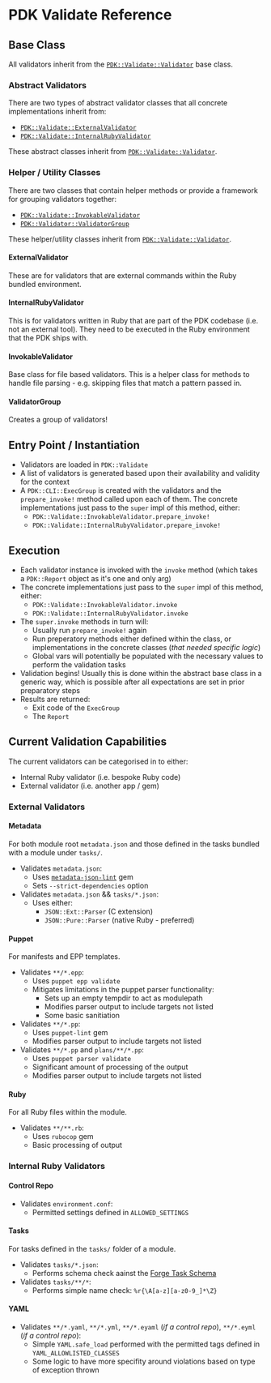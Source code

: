 # PDK Validate Reference

## Base Class

All validators inherit from the [`PDK::Validate::Validator`][PDK::Validate::Validator] base class.

### Abstract Validators

There are two types of abstract validator classes that all concrete implementations inherit from:

- [`PDK::Validate::ExternalValidator`][PDK::Validate::ExternalValidator]
- [`PDK::Validate::InternalRubyValidator`][PDK::Validate::InternalRubyValidator]

These abstract classes inherit from [`PDK::Validate::Validator`][PDK::Validate::Validator].

### Helper / Utility Classes

There are two classes that contain helper methods or provide a framework for grouping validators together:

- [`PDK::Validate::InvokableValidator`][PDK::Validate::InvokableValidator]
- [`PDK::Validator::ValidatorGroup`][PDK::Validator::ValidatorGroup]

These helper/utility classes inherit from [`PDK::Validate::Validator`][PDK::Validate::Validator].

#### **ExternalValidator**

These are for validators that are external commands within the Ruby bundled environment.

#### **InternalRubyValidator**

This is for validators written in Ruby that are part of the PDK codebase (i.e. not an external tool).
They need to be executed in the Ruby environment that the PDK ships with.

#### **InvokableValidator**

Base class for file based validators.
This is a helper class for methods to handle file parsing - e.g. skipping files that match a pattern passed in.

#### **ValidatorGroup**

Creates a group of validators!

## Entry Point / Instantiation

- Validators are loaded in `PDK::Validate`
- A list of validators is generated based upon their availability and validity for the context
- A `PDK::CLI::ExecGroup` is created with the validators and the `prepare_invoke!` method called upon each of them.
The concrete implementations just pass to the `super` impl of this method, either:
  - `PDK::Validate::InvokableValidator.prepare_invoke!`
  - `PDK::Validate::InternalRubyValidator.prepare_invoke!`

## Execution

- Each validator instance is invoked with the `invoke` method (which takes a `PDK::Report` object as it's one and only arg)
- The concrete implementations just pass to the `super` impl of this method, either:
  - `PDK::Validate::InvokableValidator.invoke`
  - `PDK::Validate::InternalRubyValidator.invoke`
- The `super.invoke` methods in turn will:
  - Usually run `prepare_invoke!` again
  - Run preperatory methods either defined within the class, or implementations in the concrete classes (_that needed specific logic_)
  - Global vars will potentially be populated with the necessary values to perform the validation tasks
- Validation begins! Usually this is done within the abstract base class in a generic way, which is possible after all expectations are set in prior preparatory steps
- Results are returned:
  - Exit code of the `ExecGroup`
  - The `Report`

## Current Validation Capabilities

The current validators can be categorised in to either:

- Internal Ruby validator (i.e. bespoke Ruby code)
- External validator (i.e. another app / gem)

### External Validators

#### **Metadata**

For both module root `metadata.json` and those defined in the tasks bundled with a module under `tasks/`.

- Validates `metadata.json`:
  - Uses [`metadata-json-lint`](https://github.com/voxpupuli/metadata-json-lint) gem
  - Sets `--strict-dependencies` option
- Validates `metadata.json` && `tasks/*.json`:
  - Uses either:
    - `JSON::Ext::Parser` (C extension)
    - `JSON::Pure::Parser` (native Ruby - preferred)

#### **Puppet**

For manifests and EPP templates.

- Validates `**/*.epp`:
  - Uses `puppet epp validate`
  - Mitigates limitations in the puppet parser functionality:
    - Sets up an empty tempdir to act as modulepath
    - Modifies parser output to include targets not listed
    - Some basic sanitiation
- Validates `**/*.pp`:
  - Uses `puppet-lint` gem
  - Modifies parser output to include targets not listed
- Validates `**/*.pp` and `plans/**/*.pp`:
  - Uses `puppet parser validate`
  - Significant amount of processing of the output
  - Modifies parser output to include targets not listed

#### **Ruby**

For all Ruby files within the module.

- Validates `**/**.rb`:
  - Uses `rubocop` gem
  - Basic processing of output

### Internal Ruby Validators

#### **Control Repo**

- Validates `environment.conf`:
  - Permitted settings defined in `ALLOWED_SETTINGS`

#### **Tasks**

For tasks defined in the `tasks/` folder of a module.

- Validates `tasks/*.json`:
  - Performs schema check aainst the [Forge Task Schema](https://forgeapi.puppet.com/schemas/task.json)
- Validates `tasks/**/*`:
  - Performs simple name check: `%r{\A[a-z][a-z0-9_]*\Z}`

#### **YAML**

- Validates `**/*.yaml`, `**/*.yml`, `**/*.eyaml` (_if a control repo_), `**/*.eyml` (_if a control repo_):
  - Simple `YAML.safe_load` performed with the permitted tags defined in `YAML_ALLOWLISTED_CLASSES`
  - Some logic to have more specifity around violations based on type of exception thrown

[PDK::Validate::Validator]:             https://github.com/puppetlabs/pdk/blob/6b1aec6f819fcf154e1417d8ef6a4340578b749a/lib/pdk/validate/validator.rb
[PDK::Validate::ExternalValidator]:     https://github.com/puppetlabs/pdk/blob/6b1aec6f819fcf154e1417d8ef6a4340578b749a/lib/pdk/validate/external_command_validator.rb
[PDK::Validate::InternalRubyValidator]: https://github.com/puppetlabs/pdk/blob/6b1aec6f819fcf154e1417d8ef6a4340578b749a/lib/pdk/validate/internal_ruby_validator.rb
[PDK::Validate::InvokableValidator]:    https://github.com/puppetlabs/pdk/blob/6b1aec6f819fcf154e1417d8ef6a4340578b749a/lib/pdk/validate/invokable_validator.rb
[PDK::Validator::ValidatorGroup]:       https://github.com/puppetlabs/pdk/blob/6b1aec6f819fcf154e1417d8ef6a4340578b749a/lib/pdk/validate/validator_group.rb